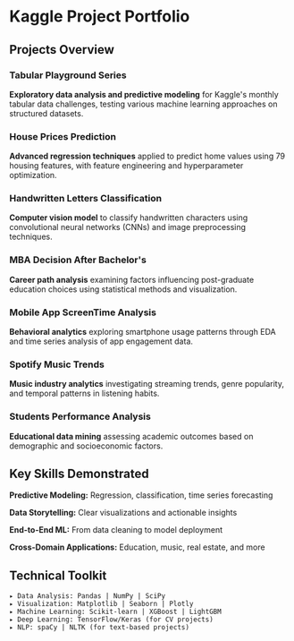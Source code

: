 # Kaggle Project Portfolio

## Projects Overview

### **Tabular Playground Series**
**Exploratory data analysis and predictive modeling** for Kaggle's monthly tabular data challenges, testing various machine learning approaches on structured datasets.

### **House Prices Prediction**
**Advanced regression techniques** applied to predict home values using 79 housing features, with feature engineering and hyperparameter optimization.

### **Handwritten Letters Classification**
**Computer vision model** to classify handwritten characters using convolutional neural networks (CNNs) and image preprocessing techniques.

### **MBA Decision After Bachelor's**
**Career path analysis** examining factors influencing post-graduate education choices using statistical methods and visualization.

### **Mobile App ScreenTime Analysis**
**Behavioral analytics** exploring smartphone usage patterns through EDA and time series analysis of app engagement data.

### **Spotify Music Trends**
**Music industry analytics** investigating streaming trends, genre popularity, and temporal patterns in listening habits.

### **Students Performance Analysis**
**Educational data mining** assessing academic outcomes based on demographic and socioeconomic factors.

## Key Skills Demonstrated
**Predictive Modeling:** Regression, classification, time series forecasting

**Data Storytelling:** Clear visualizations and actionable insights

**End-to-End ML:** From data cleaning to model deployment

**Cross-Domain Applications:** Education, music, real estate, and more

## Technical Toolkit
```text
▸ Data Analysis: Pandas | NumPy | SciPy
▸ Visualization: Matplotlib | Seaborn | Plotly
▸ Machine Learning: Scikit-learn | XGBoost | LightGBM
▸ Deep Learning: TensorFlow/Keras (for CV projects)
▸ NLP: spaCy | NLTK (for text-based projects)
